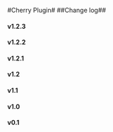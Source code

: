 #Cherry Plugin#
##Change log##

#### v1.2.3 ####

#### v1.2.2 ####

#### v1.2.1 ####

#### v1.2 ####

#### v1.1 ####

#### v1.0 ####

#### v0.1 ####